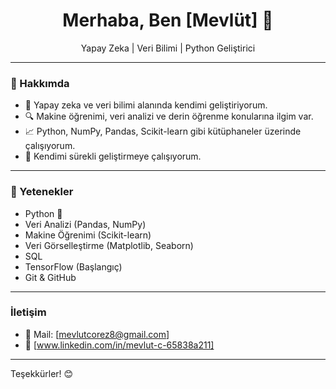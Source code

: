 <h1 align="center">Merhaba, Ben [Mevlüt] 👋</h1>

<p align="center">
Yapay Zeka | Veri Bilimi | Python Geliştirici
</p>

---

### 📌 Hakkımda
- 🎯 Yapay zeka ve veri bilimi alanında kendimi geliştiriyorum.
- 🔍 Makine öğrenimi, veri analizi ve derin öğrenme konularına ilgim var.
- 📈 Python, NumPy, Pandas, Scikit-learn gibi kütüphaneler üzerinde çalışıyorum.
- 💪 Kendimi sürekli geliştirmeye çalışıyorum.

---

### 🚀 Yetenekler
- Python 🐍
- Veri Analizi (Pandas, NumPy)
- Makine Öğrenimi (Scikit-learn)
- Veri Görselleştirme (Matplotlib, Seaborn)
- SQL
- TensorFlow (Başlangıç)
- Git & GitHub

---

### İletişim
- 📧 Mail: [mevlutcorez8@gmail.com]
- 💼 [www.linkedin.com/in/mevlut-c-65838a211]

---

Teşekkürler! 😊
